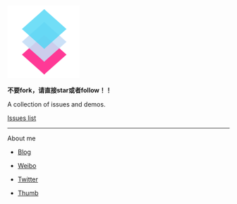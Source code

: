 ![chemdemo](favicon.png)

**不要fork，请直接star或者follow！！**

A collection of issues and demos.

[Issues list](https://github.com/chemdemo/chemdemo.github.io/issues)

----

About me

- [Blog](http://www.dmfeel.com)

- [Weibo](http://weibo.com/chemdemo)

- [Twitter](https://twitter.com/chemdemo)

- [Thumb](http://dmfeel.lofter.com)
